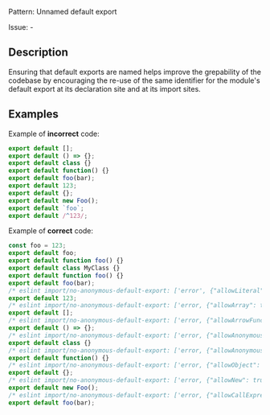 Pattern: Unnamed default export

Issue: -

## Description

Ensuring that default exports are named helps improve the grepability of the codebase by encouraging the re-use of the same identifier for the module's default export at its declaration site and at its import sites.

## Examples

Example of **incorrect** code:

```javascript
export default [];
export default () => {};
export default class {}
export default function() {}
export default foo(bar);
export default 123;
export default {};
export default new Foo();
export default `foo`;
export default /^123/;
```

Example of **correct** code:

```javascript
const foo = 123;
export default foo;
export default function foo() {}
export default class MyClass {}
export default function foo() {}
export default foo(bar);
/* eslint import/no-anonymous-default-export: ['error', {"allowLiteral": true}] */
export default 123;
/* eslint import/no-anonymous-default-export: ['error, {"allowArray": true}] */
export default [];
/* eslint import/no-anonymous-default-export: ['error, {"allowArrowFunction": true}] */
export default () => {};
/* eslint import/no-anonymous-default-export: ['error, {"allowAnonymousClass": true}] */
export default class {}
/* eslint import/no-anonymous-default-export: ['error, {"allowAnonymousFunction": true}] */
export default function() {}
/* eslint import/no-anonymous-default-export: ['error, {"allowObject": true}] */
export default {};
/* eslint import/no-anonymous-default-export: ['error, {"allowNew": true}] */
export default new Foo();
/* eslint import/no-anonymous-default-export: ['error, {"allowCallExpression": true}] */
export default foo(bar);
```